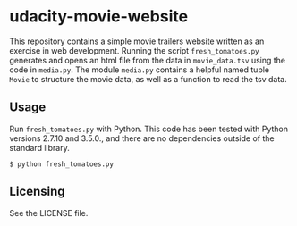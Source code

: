 # udacity-movie-website

This repository contains a simple movie trailers website written as an exercise in web development. Running the script `fresh_tomatoes.py` generates and opens an html file from the data in `movie_data.tsv` using the code in `media.py`. The module `media.py` contains a helpful named tuple `Movie` to structure the movie data, as well as a function to read the tsv data.

## Usage

Run `fresh_tomatoes.py` with Python. This code has been tested with Python versions 2.7.10 and 3.5.0., and there are no dependencies outside of the standard library.

    $ python fresh_tomatoes.py

## Licensing

See the LICENSE file.